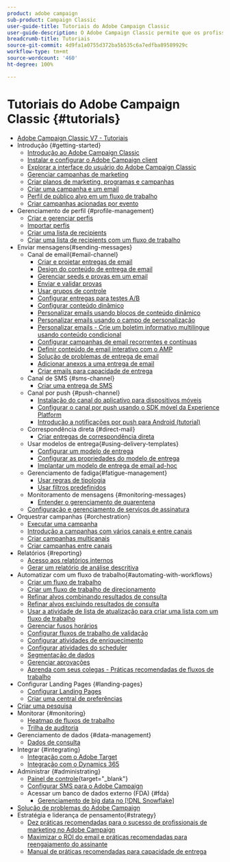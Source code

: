 ```yaml
---
product: adobe campaign
sub-product: Campaign Classic
user-guide-title: Tutoriais do Adobe Campaign Classic
user-guide-description: O Adobe Campaign Classic permite que os profissionais de marketing criem experiências de clientes em vários canais e fornece um ambiente para a orquestração visual de campanhas, o gerenciamento de interação em tempo real e a execução em vários canais.
breadcrumb-title: Tutoriais
source-git-commit: 4d9fa1a0755d372ba5b535c6a7edfba89589929c
workflow-type: tm+mt
source-wordcount: '460'
ht-degree: 100%

---
```



# Tutoriais do Adobe Campaign Classic {#tutorials}

+ [Adobe Campaign Classic V7 - Tutoriais](/help/overview.md)
+ Introdução {#getting-started}
   + [Introdução ao Adobe Campaign Classic](/help/getting-started/introduction-to-adobe-campaign-classic.md)
   + [Instalar e configurar o Adobe Campaign client](/help/getting-started/install-and-setup-the-adobe-campaign-client.md)
   + [Explorar a interface do usuário do Adobe Campaign Classic](/help/getting-started/exploring-the-adobe-campaign-classic-user-interface.md)
   + [Gerenciar campanhas de marketing](/help/getting-started/managing-marketing-campaigns.md)
   + [Criar planos de marketing, programas e campanhas](/help/getting-started/creating-a-marketing-plan-programs-and-campaigns.md)
   + [Criar uma campanha e um email](/help/getting-started/creating-a-campaign-and-an-email.md)
   + [Perfil de público alvo em um fluxo de trabalho](/help/getting-started/targeting-profiles-in-a-workflow.md)
   + [Criar campanhas acionadas por evento](/help/getting-started/create-event-triggered-campaigns.md)
+ Gerenciamento de perfil {#profile-management}
   + [Criar e gerenciar perfis](/help/profile-management/create-and-manage-profiles.md)
   + [Importar perfis](/help/data-management/importing-profiles.md)
   + [Criar uma lista de recipients](/help/profile-management/creating-a-list-of-recipients.md)
   + [Criar uma lista de recipients com um fluxo de trabalho](/help/profile-management/creating-a-list-of-recipients-with-a-workflow.md)
+ Enviar mensagens{#sending-messages}
   + Canal de email{#email-channel}
      + [Criar e projetar entregas de email](/help/sending-messages/email-channel/create-and-design-email-deliveries.md)
      + [Design do conteúdo de entrega de email](/help/sending-messages/email-channel/design-email-delivery-content.md)
      + [Gerenciar seeds e provas em um email](/help/sending-messages/email-channel/managing-seed-and-proofs.md)
      + [Enviar e validar provas](/help/sending-messages/email-channel/send-and-validate-proofs.md)
      + [Usar grupos de controle](/help/sending-messages/email-channel/use-control-groups.md)
      + [Configurar entregas para testes A/B](/help/sending-messages/email-channel/configure-deliveries-for-ab-testing.md)
      + [Configurar conteúdo dinâmico](/help/sending-messages/email-channel/configuring-dynamic-content.md)
      + [Personalizar emails usando blocos de conteúdo dinâmico](/help/sending-messages/email-channel/personalization-with-dynamic-content-blocks.md)
      + [Personalizar emails usando o campo de personalização](/help/sending-messages/email-channel/personalizing-emails-using-personalization-fields.md)
      + [Personalizar emails - Crie um boletim informativo multilíngue usando conteúdo condicional](/help/sending-messages/email-channel/personalizing-emails-create-a-multi-lingual-newsletter-using-conditional-content.md)
      + [Configurar campanhas de email recorrentes e contínuas](/help/sending-messages/recurring-deliveries.md)
      + [Definir conteúdo de email interativo com o AMP](/help/sending-messages/email-channel/defining-interactive-email-content-with-amp.md)
      + [Solução de problemas de entrega de email](/help/sending-messages/email-channel/troubleshooting-email-delivery-issues.md)
      + [Adicionar anexos a uma entrega de email](/help/sending-messages/email-channel/add-attachments-to-an-email-delivery.md)
      + [Criar emails para capacidade de entrega](/help/sending-messages/email-channel/design-emails-for-deliverability.md)
   + Canal de SMS {#sms-channel}
      + [Criar uma entrega de SMS](/help/sending-messages/mobile-channel/create-a-sms-delivery.md)
   + Canal por push {#push-channel}
      + [Instalação do canal do aplicativo para dispositivos móveis](/help/sending-messages/mobile-channel/installing-the-mobile-app-channel.md)
      + [Configurar o canal por push usando o SDK móvel da Experience Platform](/help/sending-messages/mobile-channel/configure-push-using-aep-mobile-sdk.md)
      + [Introdução a notificações por push para Android (tutorial)](https://experienceleague.adobe.com/docs/campaign-classic-learn/getting-started-with-push-notifications-for-android/introduction.html?lang=pt-BR)
   + Correspondência direta {#direct-mail}
      + [Criar entregas de correspondência direta](/help/sending-messages/direct-mail/creating-direct-mail-deliveries.md)
   + Usar modelos de entrega{#using-delivery-templates}
      + [Configurar um modelo de entrega](/help/sending-messages/using-delivery-templates/configuring-a-delivery-template.md)
      + [Configurar as propriedades do modelo de entrega](/help/sending-messages/using-delivery-templates/setting-delivery-template-properties.md)
      + [Implantar um modelo de entrega de email ad-hoc](/help/sending-messages/using-delivery-templates/deploying-ad-hoc-email-delivery-template.md)
   + Gerenciamento de fadiga{#fatigue-management}
      + [Usar regras de tipologia](/help/sending-messages/fatigue-management/typology-rules-for-fatigue-management.md)
      + [Usar filtros predefinidos](/help/sending-messages/fatigue-management/fatigue-management-using-filters.md)
   + Monitoramento de mensagens {#monitoring-messages}
      + [Entender o gerenciamento de quarentena](/help/sending-messages/quarantine-management.md)
   + [Configuração e gerenciamento de serviços de assinatura](/help/sending-messages/configuring-and-managing-subscription-services.md)
+ Orquestrar campanhas {#orchestration}
   + [Executar uma campanha](/help/orchestrating-campaigns/executing-a-campaign.md)
   + [Introdução a campanhas com vários canais e entre canais](/help/orchestrating-campaigns/introduction-to-cross-and-multi-channel-campaigns.md)
   + [Criar campanhas multicanais](/help/orchestrating-campaigns/multi-channel-campaigns.md)
   + [Criar campanhas entre canais](/help/orchestrating-campaigns/cross-channel-campaigns.md)
+ Relatórios {#reporting}
   + [Acesso aos relatórios internos](/help/reporting/accessing-built-in-reports.md)
   + [Gerar um relatório de análise descritiva](/help/reporting/generating-a-descriptive-analysis-report.md)
+ Automatizar com um fluxo de trabalho{#automating-with-workflows}
   + [Criar um fluxo de trabalho](/help/automating-with-workflows/creating-a-workflow.md)
   + [Criar um fluxo de trabalho de direcionamento](/help/automating-with-workflows/creating-a-targeting-workflow.md)
   + [Refinar alvos combinando resultados de consulta](/help/automating-with-workflows/refining-targets-by-combining-query-results.md)
   + [Refinar alvos excluindo resultados de consulta](/help/automating-with-workflows/refining-targets-by-excluding-query-results.md)
   + [Usar a atividade de lista de atualização para criar uma lista com um fluxo de trabalho](/help/automating-with-workflows/using-the-update-list-activity.md)
   + [Gerenciar fusos horários](/help/automating-with-workflows/manage-time-zones.md)
   + [Configurar fluxos de trabalho de validação](/help/automating-with-workflows/validation-flow-configuration.md)
   + [Configurar atividades de enriquecimento](/help/automating-with-workflows/enrichment-activity.md)
   + [Configurar atividades do scheduler](/help/automating-with-workflows/configure-scheduler-activities.md)
   + [Segmentação de dados](/help/data-management/data-segmentation.md)
   + [Gerenciar aprovações](/help/automating-with-workflows/managing-approvals.md)
   + [Aprenda com seus colegas - Práticas recomendadas de fluxos de trabalho](/help/automating-with-workflows/workflow-best-practices-for-marketers.md)
+ Configurar Landing Pages {#landing-pages}
   + [Configurar Landing Pages](/help/designing-content/configure-landingpages.md)
   + [Criar uma central de preferências](/help/designing-content/create-a-preference-center.md)
+ [Criar uma pesquisa](/help/designing-content/create-a-survey.md)
+ Monitorar {#monitoring}
   + [Heatmap de fluxos de trabalho](/help/monitoring-campaign-classic/workflow-heatmap.md)
   + [Trilha de auditoria](/help/monitoring-campaign-classic/audit-trail.md)
+ Gerenciamento de dados {#data-management}
   + [Dados de consulta](/help/data-management/query-data.md)
+ Integrar {#integrating}
   + [Integração com o Adobe Target](/help/integrations/target-integration.md)
   + [Integração com o Dynamics 365](/help/integrations/dynamics365-integration.md)
+ Administrar {#administrating}
   + [Painel de controle](https://experienceleague.adobe.com/docs/control-panel-learn/control-panel/control-panel-overview.html?lang=pt-BR){target="_blank"}
   + [Configurar SMS para o Adobe Campaign](https://experienceleague.adobe.com/docs/campaign-learn/set-up-sms-for-adobe-campaign/overview.html?lang=pt-BR)
   + Acessar um banco de dados externo (FDA) {#fda}
      + [Gerenciamento de big data no  [!DNL Snowflake]](/help/administrating/snowflake/big-data-segmentation-on-snowflake.md)
+ [Solução de problemas do Adobe Campaign](https://experienceleague.adobe.com/docs/campaign-classic-learn/troubleshooting/overview.html?lang=pt-BR)
+ Estratégia e liderança de pensamento{#strategy}
   + [Dez práticas recomendadas para o sucesso de profissionais de marketing no Adobe Campaign](/help/strategy/10-best-practices-for-marketers.md)
   + [Maximizar o ROI do email e práticas recomendadas para reengajamento do assinante](https://experienceleague.adobe.com/docs/campaign-learn/tutorials/strategy/campaign-maximize-email-best-practices.html?lang=pt-BR)
   + [Manual de práticas recomendadas para capacidade de entrega](https://experienceleague.adobe.com/docs/deliverability-learn/deliverability-best-practice-guide/introduction.html?lang=pt-BR)
